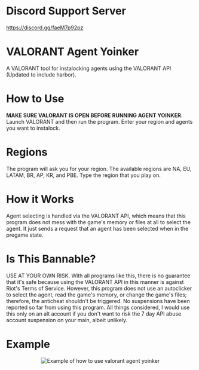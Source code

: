 # Discord Support Server
https://discord.gg/faeM7p92pz

# VALORANT Agent Yoinker
A VALORANT tool for instalocking agents using the VALORANT API (Updated to include harbor).

# How to Use
**MAKE SURE VALORANT IS OPEN BEFORE RUNNING AGENT YOINKER.** Launch VALORANT and then run the program. Enter your region and agents you want to instalock.

# Regions
The program will ask you for your region. The available regions are NA, EU, LATAM, BR, AP, KR, and PBE. Type the region that you play on.

# How it Works
Agent selecting is handled via the VALORANT API, which means that this program does not mess with the game's memory or files at all to select the agent. It just sends a request that an agent has been selected when in the pregame state.

# Is This Bannable?
USE AT YOUR OWN RISK. With all programs like this, there is no guarantee that it's safe because using the VALORANT API in this manner is against Riot's Terms of Service. However, this program does not use an autoclicker to select the agent, read the game's memory, or change the game's files; therefore, the anticheat shouldn't be triggered. No suspensions have been reported so far from using this program. All things considered, I would use this only on an alt account if you don't want to risk the 7 day API abuse account suspension on your main, albeit unlikely.

# Example
<p align="center">
    <img src="https://raw.githubusercontent.com/deadly/valorant-agent-yoinker/main/example.png" alt="Example of how to use valorant agent yoinker">
</p>
